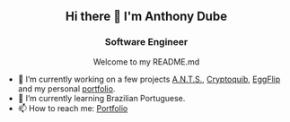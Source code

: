 <h2 align="center">Hi there 👋 I'm Anthony Dube</h2>
<h3 align="center">Software Engineer</h3>
<p align="center">Welcome to my README.md</p>


- 🔭 I’m currently working on a few projects [A.N.T.S.](../../../ants), [Cryptoquib](../../../cryptoquib), [EggFlip](../../../eggflip) and my personal [portfolio](https://ajdube.com).
- 🌱 I’m currently learning Brazilian Portuguese.
- 📫 How to reach me: [Portfolio](https://ajdube.com)
